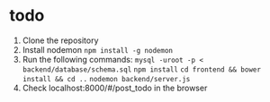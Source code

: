 # todo

1. Clone the repository
2. Install nodemon `npm install -g nodemon`
3. Run the following commands:
	`mysql -uroot -p < backend/database/schema.sql`
	`npm install`
	`cd frontend && bower install && cd ..`
	`nodemon backend/server.js`
4. Check localhost:8000/#/post_todo in the browser
